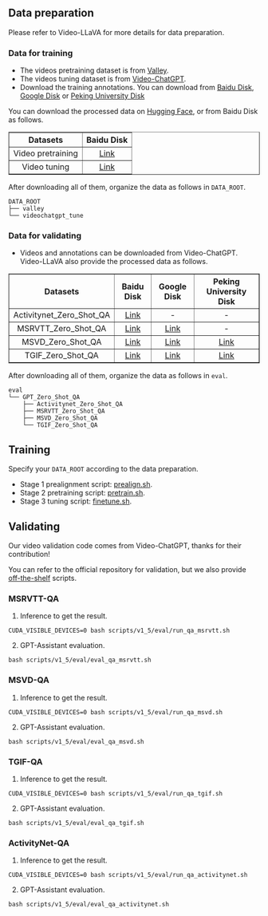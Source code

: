## Data preparation

Please refer to Video-LLaVA for more details for data preparation. 

### Data for training

- The videos pretraining dataset is from [Valley](https://github.com/RupertLuo/Valley).
- The videos tuning dataset is from [Video-ChatGPT](https://github.com/mbzuai-oryx/Video-ChatGPT).
- Download the training annotations. You can download from [Baidu Disk](https://pan.baidu.com/s/1vPZswad5auXlDrmV7JJpdg?pwd=lj8b), [Google Disk](https://drive.google.com/file/d/1zGRyVSUMoczGq6cjQFmT0prH67bu2wXD/view?usp=sharing) or [Peking University Disk](https://disk.pku.edu.cn:443/link/E8BFEFF8EB55E92DEEA232EB094FDB4C)

You can download the processed data on [Hugging Face](https://huggingface.co/datasets/LanguageBind/Video-LLaVA/tree/main), or from Baidu Disk as follows. 
<div align="center">
<table border="1" width="100%">
    <tr align="center">
        <th>Datasets</th><th>Baidu Disk</th>
    </tr>
    </tr>
    <tr align="center">
        <td>Video pretraining</td><td><a href="https://pan.baidu.com/s/1jluOimE7mmihEBfnpwwCew?pwd=jyjz">Link</a></td>
    </tr>
    </tr>
    <tr align="center">
        <td>Video tuning</td><td><a href="https://pan.baidu.com/s/10hJ_U7wVmYTUo75YHc_n8g?pwd=g1hf">Link</a></td>
    </tr>
</table>
</div>

After downloading all of them, organize the data as follows in ```DATA_ROOT```. 

```Shell
DATA_ROOT
├── valley
└── videochatgpt_tune
```

### Data for validating
- Videos and annotations can be downloaded from Video-ChatGPT. Video-LLaVA also provide the processed data as follows.
<div align="center">
<table border="1" width="100%">
    <tr align="center">
        <th>Datasets</th><th>Baidu Disk</th><th>Google Disk</th><th>Peking University Disk</th>
    </tr>
    <tr align="center">
        <td>Activitynet_Zero_Shot_QA</td><td><a href="https://pan.baidu.com/s/1d_AVx9Mz_57nA3exhQZGyA?pwd=9amr ">Link</a></td><td>-</td><td>-</td>
    </tr>
    </tr>
    <tr align="center">
        <td>MSRVTT_Zero_Shot_QA</td><td><a href="https://pan.baidu.com/s/1QHUtwHXm4Vc-Wc12XFCFsA?pwd=1rj8">Link</a></td><td><a href="https://drive.google.com/file/d/1yXh9lz7flQ5Ui2IRSd6Qi6RqSEeUJwl3/view?usp=drive_link">Link</a></td><td>-</td>
    </tr>
    </tr>
    <tr align="center">
        <td>MSVD_Zero_Shot_QA</td><td><a href="https://pan.baidu.com/s/1PJSHkjHG2BPl_ddUnBj9AA?pwd=jj34">Link</a></td><td><a href="https://drive.google.com/file/d/1_q4eiSdb7i8P3Hmh4lCfgY1uBGyzU_7X/view?usp=drive_link">Link</a></td><td><a href="https://disk.pku.edu.cn:443/link/8B0D01747D8AA65534820B7E60CBFEFC">Link</a></td>
    </tr>
    </tr>
    <tr align="center">
        <td>TGIF_Zero_Shot_QA</td><td><a href="https://pan.baidu.com/s/11ubtWbTtubyBmN9UPvAyow?pwd=98yr">Link</a></td><td><a href="https://drive.google.com/file/d/1so6L9rg_gdC8Segur7rKML-ffd4Ix_I6/view?usp=drive_link">Link</a></td><td><a href="https://disk.pku.edu.cn:443/link/B9AB387EFE8817158F181FF3D7A97163">Link</a></td>
    </tr>
</table>
</div>

After downloading all of them, organize the data as follows in `eval`.

```Shell
eval
└── GPT_Zero_Shot_QA
    ├── Activitynet_Zero_Shot_QA
    ├── MSRVTT_Zero_Shot_QA
    ├── MSVD_Zero_Shot_QA
    └── TGIF_Zero_Shot_QA
```

## Training
Specify your `DATA_ROOT` according to the data preparation.
- Stage 1 prealignment script: [prealign.sh](scripts/v1_5/prealign.sh). 
- Stage 2 pretraining script: [pretrain.sh](scripts/v1_5/pretrain.sh). 
- Stage 3 tuning script: [finetune.sh](scripts/v1_5/finetune.sh).

## Validating
Our video validation code comes from Video-ChatGPT, thanks for their contribution! 

You can refer to the official repository for validation, but we also provide [off-the-shelf](scripts/v1_5/eval) scripts.

### MSRVTT-QA
1. Inference to get the result.
```Shell
CUDA_VISIBLE_DEVICES=0 bash scripts/v1_5/eval/run_qa_msrvtt.sh
```

2. GPT-Assistant evaluation.
```Shell
bash scripts/v1_5/eval/eval_qa_msrvtt.sh
```

### MSVD-QA
1. Inference to get the result.
```Shell
CUDA_VISIBLE_DEVICES=0 bash scripts/v1_5/eval/run_qa_msvd.sh
```

2. GPT-Assistant evaluation.
```Shell
bash scripts/v1_5/eval/eval_qa_msvd.sh
```

### TGIF-QA
1. Inference to get the result.
```Shell
CUDA_VISIBLE_DEVICES=0 bash scripts/v1_5/eval/run_qa_tgif.sh
```

2. GPT-Assistant evaluation.
```Shell
bash scripts/v1_5/eval/eval_qa_tgif.sh
```

### ActivityNet-QA
1. Inference to get the result.
```Shell
CUDA_VISIBLE_DEVICES=0 bash scripts/v1_5/eval/run_qa_activitynet.sh
```

2. GPT-Assistant evaluation.
```Shell
bash scripts/v1_5/eval/eval_qa_activitynet.sh
```